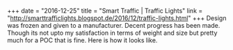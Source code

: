 +++
date = "2016-12-25"
title = "Smart Traffic | Traffic Lights"
link = "http://smarttrafficlights.blogspot.de/2016/12/traffic-lights.html"
+++
Design was frozen and given to a manufacturer. Decent progress has been made. Though its not upto my satisfaction in terms of weight and size but pretty much for a POC that is fine. Here is how it looks like.